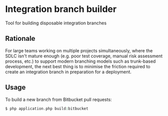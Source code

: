 # Integration branch builder

Tool for building disposable integration branches

## Rationale

For large teams working on multiple projects simultaneously, where the SDLC isn't mature enough (e.g. poor test coverage, manual risk assessment process, etc.) to support modern branching models such as trunk-based development, the next best thing is to minimise the friction required to create an integration branch in preparation for a deployment.

## Usage

To build a new branch from Bitbucket pull requests:

```php
$ php application.php build:bitbucket
```
